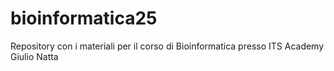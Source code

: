 # bioinformatica25
Repository con i materiali per il corso di Bioinformatica presso ITS Academy Giulio Natta
